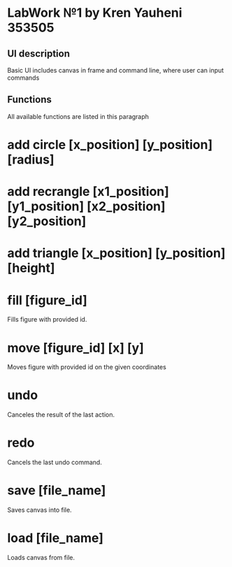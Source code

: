 # LabWork №1 by Kren Yauheni 353505
## UI description
Basic UI includes canvas in frame and command line, where user can input commands

## Functions
All available functions are listed in this paragraph 
# add circle [x_position] [y_position] [radius]
# add recrangle [x1_position] [y1_position] [x2_position] [y2_position]
# add triangle [x_position] [y_position] [height] 

# fill [figure_id] 
Fills figure with provided id.

# move [figure_id] [x] [y]
Moves figure with provided id on the given coordinates

# undo
Canceles the result of the last action.

# redo
Cancels the last undo command.

# save [file_name]
Saves canvas into file.
# load [file_name]
Loads canvas from file.
